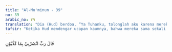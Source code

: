 ```yaml
---
title: "Al-Mu'minun - 39"
no: 39
arabic_no: ٣٩
translation: "Dia (Hud) berdoa, “Ya Tuhanku, tolonglah aku karena mereka mendustakan aku.”"
tafsir: "Ketika Hud mendengar ucapan kaumnya, bahwa mereka sama sekali tidak akan beriman kepadanya, maka beliau berdoa kepada Allah, \"Ya Tuhanku, tolonglah aku karena mereka mendustakan aku, walaupun aku telah menjalankan segala daya upaya untuk memberi petunjuk kepada mereka, tetapi mereka telah menutup semua pintu-pintu hidayah, sehingga aku merasa berputus asa dari keimanan mereka itu.\""
---
```


قَالَ رَبِّ انْصُرْنِيْ بِمَا كَذَّبُوْنِ
